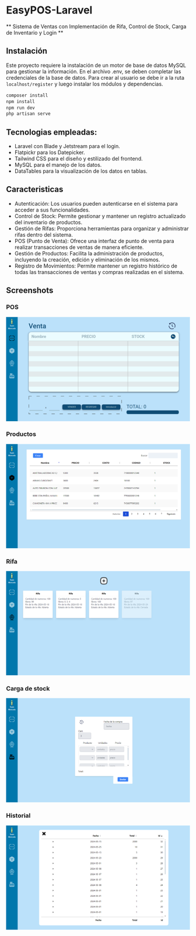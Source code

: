 # EasyPOS-Laravel
** Sistema de Ventas con Implementación de Rifa, Control de Stock, Carga de Inventario y Login **

## Instalación
  Este proyecto requiere la instalación de un motor de base de datos MySQL para gestionar la información. En el archivo .env, se deben completar las credenciales de la base de datos. 
  Para crear al usuario se debe ir a la ruta `localhost/register` y luego instalar los módulos y dependencias.
  ```bash
composer install
npm install
npm run dev
php artisan serve
```
  
## Tecnologias empleadas:
 - Laravel con Blade y Jetstream para el login.
 - Flatpickr para los Datepicker.
 - Tailwind CSS para el diseño y estilizado del frontend.
 - MySQL para el manejo de los datos.
 - DataTables para la visualización de los datos en tablas.

## Caracteristicas
- Autenticación: Los usuarios pueden autenticarse en el sistema para acceder a sus funcionalidades.
- Control de Stock: Permite gestionar y mantener un registro actualizado del inventario de productos.
- Gestión de Rifas: Proporciona herramientas para organizar y administrar rifas dentro del sistema.
- POS (Punto de Venta): Ofrece una interfaz de punto de venta para realizar transacciones de ventas de manera eficiente.
- Gestión de Productos: Facilita la administración de productos, incluyendo la creación, edición y eliminación de los mismos.
- Registro de Movimientos: Permite mantener un registro histórico de todas las transacciones de ventas y compras realizadas en el sistema.

## Screenshots
### POS
![alt POS](https://github.com/GonzaloMoncada/EasyPOS-Laravel/blob/main/screenshots/POS.png?raw=true "POS")
### Productos
 ![alt dataTables](https://github.com/GonzaloMoncada/EasyPOS-Laravel/blob/main/screenshots/dataTables.png?raw=true "POS")
 ### Rifa
 ![alt riaf](https://github.com/GonzaloMoncada/EasyPOS-Laravel/blob/main/screenshots/rifa.png?raw=true "POS")
 ### Carga de stock
 ![alt venta](https://github.com/GonzaloMoncada/EasyPOS-Laravel/blob/main/screenshots/venta.png?raw=true "POS")
  ### Historial
 ![alt historial](https://github.com/GonzaloMoncada/EasyPOS-Laravel/blob/main/screenshots/historial.png?raw=true "POS")